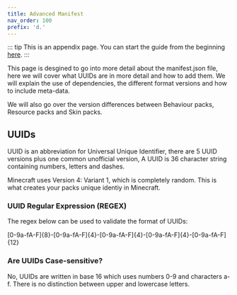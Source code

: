 ```yaml
---
title: Advanced Manifest
nav_order: 100
prefix: 'd.'
---
```


::: tip
This is an appendix page. You can start the guide from the beginning [here](/guide/index).
:::

This page is desgined to go into more detail about the manifest.json file, here we will cover what UUIDs are in more detail and how to add them. We will explain the use of dependencies, the different format versions and how to include meta-data.

We will also go over the version differences between Behaviour packs, Resource packs and Skin packs.

## UUIDs

UUID is an abbreviation for Universal Unique Identifier, there are 5 UUID versions plus one common unofficial version, A UUID is 36 character string containing numbers, letters and dashes. 

Minecraft uses Version 4: Variant 1, which is completely random. This is what creates your packs unique identiy in Minecraft.

### UUID Regular Expression (REGEX)
The regex below can be used to validate the format of UUIDs:

[0-9a-fA-F]{8}-[0-9a-fA-F]{4}-[0-9a-fA-F]{4}-[0-9a-fA-F]{4}-[0-9a-fA-F]{12}

### Are UUIDs Case-sensitive?
No, UUIDs are written in base 16 which uses numbers 0-9 and characters a-f. There is no distinction between upper and lowercase letters.
